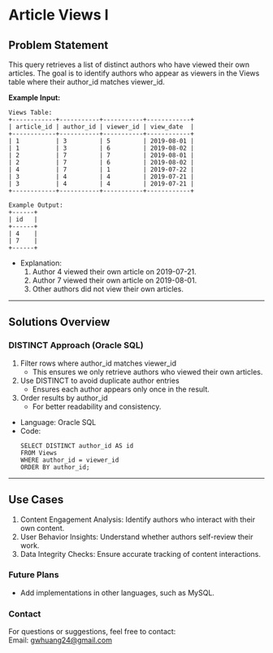 # **Article Views I**

## **Problem Statement**
This query retrieves a list of distinct authors who have viewed their own articles. The goal is to identify authors who appear as viewers in the Views table where their author_id matches viewer_id.  

**Example Input:**
  ```
  Views Table:
  +------------+-----------+-----------+------------+
  | article_id | author_id | viewer_id | view_date  |
  +------------+-----------+-----------+------------+
  | 1          | 3         | 5         | 2019-08-01 |
  | 1          | 3         | 6         | 2019-08-02 |
  | 2          | 7         | 7         | 2019-08-01 |
  | 2          | 7         | 6         | 2019-08-02 |
  | 4          | 7         | 1         | 2019-07-22 |
  | 3          | 4         | 4         | 2019-07-21 |
  | 3          | 4         | 4         | 2019-07-21 |
  +------------+-----------+-----------+------------+

  Example Output:
  +------+
  | id   |
  +------+
  | 4    |
  | 7    |
  +------+
  ```
  
- Explanation:
  1. Author 4 viewed their own article on 2019-07-21.
  2. Author 7 viewed their own article on 2019-08-01.
  3. Other authors did not view their own articles.
---

## **Solutions Overview**
### **DISTINCT  Approach (Oracle SQL)**
1. Filter rows where author_id matches viewer_id
   - This ensures we only retrieve authors who viewed their own articles.
2. Use DISTINCT to avoid duplicate author entries
   - Ensures each author appears only once in the result.
3. Order results by author_id
   - For better readability and consistency.
   
- Language: Oracle SQL
- Code:
  ```
  SELECT DISTINCT author_id AS id
  FROM Views
  WHERE author_id = viewer_id
  ORDER BY author_id;
  ```
  
---

## **Use Cases**
1. Content Engagement Analysis: Identify authors who interact with their own content.
2. User Behavior Insights: Understand whether authors self-review their work.
3. Data Integrity Checks: Ensure accurate tracking of content interactions.  

### **Future Plans**
- Add implementations in other languages, such as MySQL.
  
### **Contact**
For questions or suggestions, feel free to contact:  
Email: gwhuang24@gmail.com
